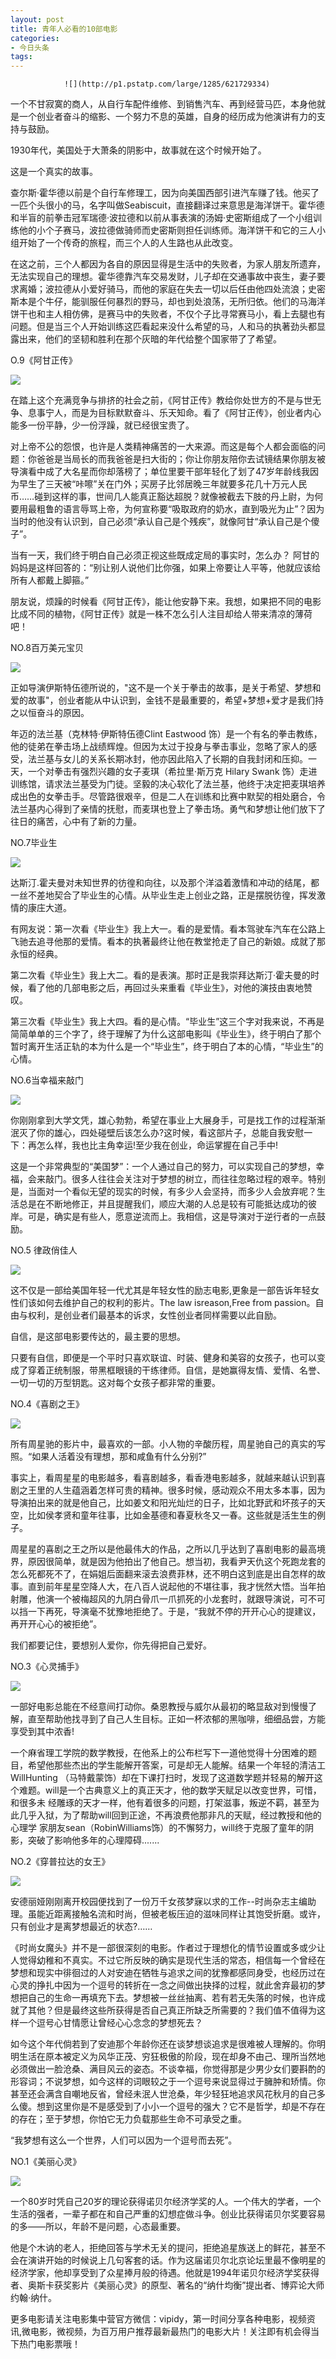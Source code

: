 ```yaml
---
layout: post
title: 青年人必看的10部电影
categories:
- 今日头条
tags:
---
```

				![](http://p1.pstatp.com/large/1285/621729334)

一个不甘寂寞的商人，从自行车配件维修、到销售汽车、再到经营马匹，本身他就是一个创业者奋斗的缩影、一个努力不息的英雄，自身的经历成为他演讲有力的支持与鼓励。

1930年代，美国处于大萧条的阴影中，故事就在这个时候开始了。

这是一个真实的故事。

查尔斯·霍华德以前是个自行车修理工，因为向美国西部引进汽车赚了钱。他买了一匹个头很小的马，名字叫做Seabiscuit，直接翻译过来意思是海洋饼干。霍华德和半盲的前拳击冠军瑞德·波拉德和以前从事表演的汤姆·史密斯组成了一个小组训练他的小个子赛马，波拉德做骑师而史密斯则担任训练师。海洋饼干和它的三人小组开始了一个传奇的旅程，而三个人的人生路也从此改变。

在这之前，三个人都因为各自的原因显得是生活中的失败者，为家人朋友所遗弃，无法实现自己的理想。霍华德靠汽车交易发财，儿子却在交通事故中丧生，妻子要求离婚；波拉德从小爱好骑马，而他的家庭在失去一切以后任由他四处流浪；史密斯本是个牛仔，能驯服任何暴烈的野马，却也到处浪荡，无所归依。他们的马海洋饼干也和主人相仿佛，是赛马中的失败者，不仅个子比寻常赛马小，看上去腿也有问题。但是当三个人开始训练这匹看起来没什么希望的马，人和马的执著劲头都显露出来，他们的坚韧和胜利在那个灰暗的年代给整个国家带了了希望。

O.9《阿甘正传》

![](http://p3.pstatp.com/large/1285/621696273)

在踏上这个充满竞争与排挤的社会之前，《阿甘正传》教给你处世方的不是与世无争、息事宁人，而是为目标默默奋斗、乐天知命。看了《阿甘正传》，创业者内心能多一份平静，少一份浮躁，就已经很宝贵了。

对上帝不公的怨恨，也许是人类精神痛苦的一大来源。而这是每个人都会面临的问题：你爸爸是当局长的而我爸爸是扫大街的；你让你朋友陪你去试镜结果你朋友被导演看中成了大名星而你却落榜了；单位里要干部年轻化了划了47岁年龄线我因为早生了三天被“咔嚓”关在门外；买房子比邻居晚三年就要多花几十万元人民币……碰到这样的事，世间几人能真正豁达超脱？就像被截去下肢的丹上尉，为何要用最粗鲁的语言辱骂上帝，为何宣称要“吸取政府的奶水，直到吸光为止”？因为当时的他没有认识到，自己必须“承认自己是个残疾”，就像阿甘“承认自己是个傻子”。

当有一天，我们终于明白自己必须正视这些既成定局的事实时，怎么办？ 阿甘的妈妈是这样回答的：“别让别人说他们比你强，如果上帝要让人平等，他就应该给所有人都戴上脚箍。”

朋友说，烦躁的时候看《阿甘正传》，能让他安静下来。我想，如果把不同的电影比成不同的植物，《阿甘正传》就是一株不怎么引人注目却给人带来清凉的薄荷吧！

NO.8百万美元宝贝

![](http://p3.pstatp.com/large/1281/1392357081)

正如导演伊斯特伍德所说的，"这不是一个关于拳击的故事，是关于希望、梦想和爱的故事"，创业者能从中认识到，金钱不是最重要的，希望+梦想+爱才是我们持之以恒奋斗的原因。

年迈的法兰基（克林特·伊斯特伍德Clint Eastwood 饰）是一个有名的拳击教练，他的徒弟在拳击场上战绩辉煌。但因为太过于投身与拳击事业，忽略了家人的感受，法兰基与女儿的关系长期冰封，他亦因此陷入了长期的自我封闭和压抑。一天，一个对拳击有强烈兴趣的女子麦琪（希拉里·斯万克 Hilary Swank 饰）走进训练馆，请求法兰基受为门徒。坚毅的决心软化了法兰基，他终于决定把麦琪培养成出色的女拳击手。尽管路很艰辛，但是二人在训练和比赛中默契的相处磨合，令法兰基内心得到了亲情的抚慰，而麦琪也登上了拳击场。勇气和梦想让他们放下了往日的痛苦，心中有了新的力量。

NO.7毕业生

![](http://p3.pstatp.com/large/1286/420614867)

达斯汀.霍夫曼对未知世界的彷徨和向往，以及那个洋溢着激情和冲动的结尾，都一丝不差地契合了毕业生的心情。从毕业生走上创业之路，正是摆脱彷徨，挥发激情的康庄大道。

有网友说：第一次看《毕业生》我上大一。看的是爱情。看本驾驶车汽车在公路上飞驰去追寻他那的爱情。看本的执著最终让他在教堂抢走了自己的新娘。成就了那永恒的经典。

第二次看《毕业生》我上大二。看的是表演。那时正是我崇拜达斯汀·霍夫曼的时候，看了他的几部电影之后，再回过头来重看《毕业生》，对他的演技由衷地赞叹。

第三次看《毕业生》我上大四。看的是心情。“毕业生”这三个字对我来说，不再是简简单单的三个字了，终于理解了为什么这部电影叫《毕业生》，终于明白了那个暂时离开生活正轨的本为什么是一个“毕业生”，终于明白了本的心情，“毕业生”的心情。

NO.6当幸福来敲门

![](http://p3.pstatp.com/large/1284/776604044)

你刚刚拿到大学文凭，雄心勃勃，希望在事业上大展身手，可是找工作的过程渐渐泯灭了你的雄心，四处碰壁后该怎么办?这时候，看这部片子，总能自我安慰一下：再怎么样，我也比主角幸运!至少我在创业，命运掌握在自己手中!

这是一个非常典型的“美国梦”：一个人通过自己的努力，可以实现自己的梦想，幸福，会来敲门。很多人往往会关注对于梦想的树立，而往往忽略过程的艰辛。特别是，当面对一个看似无望的现实的时候，有多少人会坚持，而多少人会放弃呢？生活总是在不断地修正，并且提醒我们，顺应大潮的人总是较有可能抵达成功的彼岸。可是，确实是有些人，愿意逆流而上。我相信，这是导演对于逆行者的一点鼓励。

NO.5 律政俏佳人

![](http://p3.pstatp.com/large/1281/1392301732)

这不仅是一部给美国年轻一代尤其是年轻女性的励志电影,更象是一部告诉年轻女性们该如何去维护自己的权利的影片。The law isreason,Free from passion。自由与权利，是创业者们最基本的诉求，女性创业者同样需要以此自励。

自信，是这部电影要传达的，最主要的思想。

只要有自信，即便是一个平时只喜欢联谊、时装、健身和美容的女孩子，也可以变成了穿着正统制服，带黑框眼镜的干练律师。自信，是她赢得友情、爱情、名誉、一切一切的万型钥匙。这对每个女孩子都非常的重要。

NO.4《喜剧之王》

![](http://p1.pstatp.com/large/1280/1451239231)

所有周星驰的影片中，最喜欢的一部。小人物的辛酸历程，周星驰自己的真实的写照。“如果人活着没有理想，那和咸鱼有什么分别?”

事实上，看周星星的电影越多，看喜剧越多，看香港电影越多，就越来越认识到喜剧之王里的人生蕴涵着怎样可贵的精神。很多时候，感动观众不用太多本事，因为导演拍出来的就是他自己，比如姜文和阳光灿烂的日子，比如北野武和坏孩子的天空，比如侯孝贤和童年往事，比如金基德和春夏秋冬又一春。这些就是活生生的例子。

周星星的喜剧之王之所以是他最伟大的作品，之所以几乎达到了喜剧电影的最高境界，原因很简单，就是因为他拍出了他自己。想当初，我看尹天仇这个死跑龙套的怎么死都死不了，在娟姐后面翻来滚去浪费菲林，还不明白这到底是出自怎样的故事。直到前年星星空降人大，在八百人说起他的不堪往事，我才恍然大悟。当年拍射雕，他演一个被梅超风的九阴白骨爪一爪抓死的小龙套时，就跟导演说，可不可以挡一下再死，导演毫不犹豫地拒绝了。于是，“我就不停的开开心心的提建议，再开开心心的被拒绝”。

我们都要记住，要想别人爱你，你先得把自己爱好。

NO.3《心灵捕手》

![](http://p1.pstatp.com/large/1283/782324096)

一部好电影总能在不经意间打动你。桑恩教授与威尔从最初的略显敌对到慢慢了解，直至帮助他找寻到了自己人生目标。正如一杯浓郁的黑咖啡，细细品尝，方能享受到其中浓香!

一个麻省理工学院的数学教授，在他系上的公布栏写下一道他觉得十分困难的题目，希望他那些杰出的学生能解开答案，可是却无人能解。结果一个年轻的清洁工WillHunting （马特戴蒙饰）却在下课打扫时，发现了这道数学题并轻易的解开这个难题。will是一个古典意义上的真正天才，他的数学天赋足以改变世界，可惜，和很多未 经雕琢的天才一样，他有着很多的问题，打架滋事，叛逆不羁，甚至为此几乎入狱，为了帮助will回到正途，不再浪费他那非凡的天赋，经过教授和他的心理学 家朋友sean（RobinWilliams饰）的不懈努力，will终于克服了童年的阴影，突破了影响他多年的心理障碍.......

NO.2《穿普拉达的女王》

![](http://p1.pstatp.com/large/1280/1451210413)

安德丽娅刚刚离开校园便找到了一份万千女孩梦寐以求的工作--时尚杂志主编助理。虽能近距离接触名流和时尚，但被老板压迫的滋味同样让其饱受折磨。或许，只有创业才是离梦想最近的状态?……

《时尚女魔头》并不是一部很深刻的电影。作者过于理想化的情节设置或多或少让人觉得幼稚和不真实。不过它所反映的确实是现代生活的常态，相信每一个曾经在梦想和现实中徘徊过的人对安迪在牺牲与追求之间的犹豫都感同身受，也经历过在心灵的挣扎中因为一个逗号的转折在一念之间做出抉择的过程，就此舍弃最初的梦想把自己的生命一再填充下去。梦想被一丝丝抽离、若有若无失落的时候，也许成就了其他？但是最终这些所获得是否自己真正所缺乏所需要的？我们值不值得为这样一个逗号心甘情愿让曾经心心念念的梦想死去？

如今这个年代倘若到了安迪那个年龄你还在谈梦想谈追求是很难被人理解的。你明明生活在原本被定义为风华正茂、穷狂极傲的阶段，现在却身不由己、理所当然地必须做出一脸沧桑、满目风云的姿态。不谈幸福，你觉得那是少男少女们要斟酌的形容词；不说梦想，如今这样的词眼较之于一个逗号来说显得过于臃肿和矫情。你甚至还会满含自嘲地反省，曾经未泯人世沧桑，年少轻狂地追求风花秋月的自己多么傻。想到这里你是不是感受到了小小一个逗号的强大？它不是哲学，却是不存在的存在；至于梦想，你怕它无力负载那些生命不可承受之重。

“我梦想有这么一个世界，人们可以因为一个逗号而去死”。

NO.1《美丽心灵》

![](http://p9.pstatp.com/large/1283/782384843)

一个80岁时凭自己20岁的理论获得诺贝尔经济学奖的人。一个伟大的学者，一个生活的强者，一辈子都在和自己严重的幻想症做斗争。创业比获得诺贝尔奖要容易的多——所以，年龄不是问题，心态最重要。

他是个木讷的老人，拒绝回答与学术无关的提问，拒绝追星族送上的鲜花，甚至不会在演讲开始的时候说上几句客套的话。作为这届诺贝尔北京论坛里最不像明星的经济学家，他却享受到了众星捧月般的待遇。他就是1994年诺贝尔经济学奖获得者、奥斯卡获奖影片《美丽心灵》的原型、著名的“纳什均衡”提出者、博弈论大师约翰·纳什。

更多电影请关注电影集中营官方微信：vipidy，第一时间分享各种电影，视频资讯,微电影，微视频，为百万用户推荐最新最热门的电影大片！关注即有机会得当下热门电影票哦！